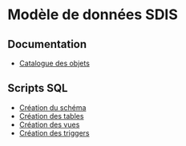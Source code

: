 Modèle de données SDIS
======================

Documentation
-------------

* [Catalogue des objets](doc/catalog.md)

Scripts SQL
-----------

* [Création du schéma](sql/01_schema.sql)
* [Création des tables](sql/02_tables.sql)
* [Création des vues](sql/03_views.sql)
* [Création des triggers](sql/04_triggers.sql)
